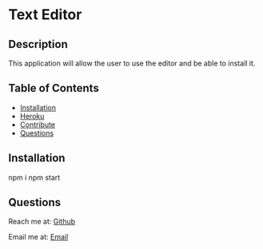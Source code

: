 # Text Editor
        
## Description
        
This application will allow the user to use the editor and be able to install it.

## Table of Contents
- [Installation](#installation)
- [Heroku](#Heroku)
- [Contribute](#Contribute)
- [Questions](#Questions)
        
## Installation
npm i
npm start



## Questions
Reach me at: [Github](https://github.com/maryammmuska)

Email me at: [Email](maryammuska@yahoo.com)

